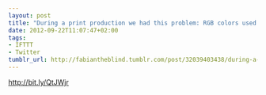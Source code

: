 ```yaml
---
layout: post
title: "During a print production we had this problem: RGB colors used in bitmaps"
date: 2012-09-22T11:07:47+02:00
tags:
- IFTTT
- Twitter
tumblr_url: http://fabiantheblind.tumblr.com/post/32039403438/during-a-print-production-we-had-this-problem-rgb
---
```

http://bit.ly/QtJWjr
